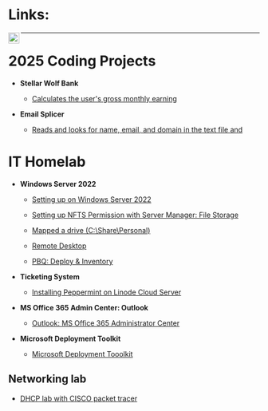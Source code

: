 
<h1>Links:</h1>

[<img align="left" alt="Jimmy | LinkedIn" width="22px" src="https://cdn.jsdelivr.net/npm/simple-icons@v3/icons/linkedin.svg" />][linkedin]

[linkedin]: https://www.linkedin.com/in/jly017tech/




<!--
   <p align="left">
    <a href="https://www.youtube.com/@JustJLineIT-i4q">
         <img alt="Youtube" title="Youtube" src="https://custom-icon-badges.demolab.com/youtube/channel/subscribers/UCYQgZ1DH4WPl6iAFJdAQ63Q?color=%23E05D44&label=SUBSCRIBE&logo=video&logoColor=white&style=for-the-badge&labelColor=CE4630"/></a> 
          -->


---

<h1>2025 Coding Projects </h1>

- <b>Stellar Wolf Bank</b>
   - [Calculates the user's gross monthly earning](https://github.com/jly017tech/StellarStarBank)

- <b>Email Splicer</b>
   - [Reads and looks for name, email, and domain in the text file and ](https://github.com/jly017tech/StellarStarBank)


<h1>IT Homelab</h1>

- <b>Windows Server 2022</b>

   - [Setting up on Windows Server 2022](https://github.com/JL-Dreamr017/WindowsServer)

    - [Setting up NFTS Permission with Server Manager: File Storage](https://github.com/JL-Dreamr017/SetUpHomeFolderW-NTFSPermission/blob/main/README.md)
    
    - [Mapped a drive (C:\Share\Personal) ](https://github.com/JL-Dreamr017/MappedDrive/blob/main/README.md)
 
   - [Remote Desktop](https://github.com/JL-Dreamr017/RemoteDesktop/blob/main/README.md)
    - [PBQ: Deploy & Inventory](https://github.com/jly017tech/PDQDeploy-Inventory/tree/main)




 
- <b>Ticketing System</b>
  
  - [Installing Peppermint on Linode Cloud Server](https://github.com/jly017tech/TicketingSystem_Peppermint)

- <b>MS Office 365 Admin Center: Outlook </b>
  - [Outlook: MS Office 365 Administrator Center](https://github.com/JL-DReamr017/MS365-Outlook/tree/main)

- <b>Microsoft Deployment Toolkit</b>
  - [Microsoft Deployment Tooolkit](https://github.com/JL-DReamr017/MicrosoftDeploymentTool)


<h2>Networking lab</h2>

   - [DHCP lab with CISCO packet tracer](https://github.com/JL-Dreamr017/RemoteDesktop/blob/main/README.md)


<!--
### 🧰 Languages and Tools 🧰

<img align="left" alt="Java" width="30px" style="padding-right:10px;" src="https://cdn.jsdelivr.net/gh/devicons/devicon@latest/icons/java/java-plain.svg"/>
<img align="left" alt="SQL" width="30px" style="padding-right:10px;" src="https://cdn.jsdelivr.net/gh/devicons/devicon@latest/icons/mysql/mysql-original-wordmark.svg"/>
<br />
-->
